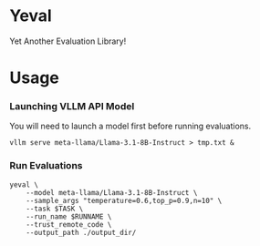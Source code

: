 # Yeval

Yet Another Evaluation Library!

# Usage

### Launching VLLM API Model

You will need to launch a model first before running evaluations.
```
vllm serve meta-llama/Llama-3.1-8B-Instruct > tmp.txt &
```

### Run Evaluations

```
yeval \
    --model meta-llama/Llama-3.1-8B-Instruct \
    --sample_args "temperature=0.6,top_p=0.9,n=10" \
    --task $TASK \
    --run_name $RUNNAME \
    --trust_remote_code \
    --output_path ./output_dir/
```

